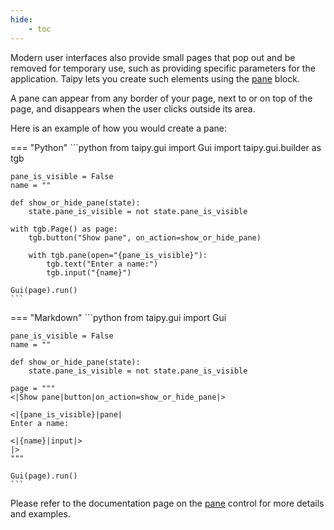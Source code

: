 ```yaml
---
hide:
    - toc
---
```


Modern user interfaces also provide small pages that pop out and be removed for
temporary use, such as providing specific parameters for the application. Taipy lets
you create such elements using the [pane](../../../../refmans/gui/viselements/generic/pane.md)
block.

A pane can appear from any border of your page, next to or on top of the page, and
disappears when the user clicks outside its area.

Here is an example of how you would create a pane:

=== "Python"
    ```python
    from taipy.gui import Gui
    import taipy.gui.builder as tgb


    pane_is_visible = False
    name = ""

    def show_or_hide_pane(state):
        state.pane_is_visible = not state.pane_is_visible

    with tgb.Page() as page:
        tgb.button("Show pane", on_action=show_or_hide_pane)

        with tgb.pane(open="{pane_is_visible}"):
            tgb.text("Enter a name:")
            tgb.input("{name}")

    Gui(page).run()
    ```
=== "Markdown"
    ```python
    from taipy.gui import Gui


    pane_is_visible = False
    name = ""

    def show_or_hide_pane(state):
        state.pane_is_visible = not state.pane_is_visible

    page = """
    <|Show pane|button|on_action=show_or_hide_pane|>

    <|{pane_is_visible}|pane|
    Enter a name:

    <|{name}|input|>
    |>
    """

    Gui(page).run()
    ```

Please refer to the documentation page on the
[pane](../../../../refmans/gui/viselements/generic/pane.md) control for more details and examples.
